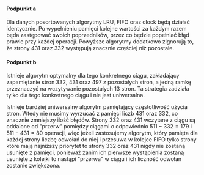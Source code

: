 #### Podpunkt a

Dla danych posortowanych algorytmy LRU, FIFO oraz clock będą działać identycznie.
Po wypełnieniu pamięci kolejne wartości za każdym razem będa zastępować swoich poprzedników, przez co będzie popełniać błąd prawie przy każdej operacji. Powyższe algorytmy dodatkowo zignorują to, że strony 431 oraz 332 występują znacznie częściej niż pozostałe.

#### Podpunkt b

Istnieje algorytm optymalny dla tego konkretnego ciągu, zakładający zapamiętanie stron 332, 431 oraz 497 z pozostałych stron, a jedną ramkę przeznaczyć na wczytywanie pozostałych 13 stron. Ta strategia zadziała tylko dla tego konkretnego ciągu i nie jest uniwersalna.

Istnieje bardziej uniwersalny algorytm pamiętający częstotliwość użycia stron. Wtedy nie musimy wyrzucać z pamięci liczb 431 oraz 332, co znacznie zmniejszy ilość błędów. Strony 332 oraz 431 wczytane z ciągu są oddalone od "przerw" pomiędzy ciągami o odpowiednio $511 - 332 = 179$ i $511 - 431 = 80$ operacji, więc jeżeli zastosujemy algorytm, który pamięta dla każdej strony liczbę odwołań do niej i przesuwa w kolejce FIFO tylko strony które mają najniższy priorytet to strony 332 oraz 431 nigdy nie zostaną usunięte z pamięci, ponieważ zanim ich pierwsze wystąpienia zostaną usunięte z kolejki to nastąpi "przerwa" w ciągu i ich liczność odwołań zostanie zwiększona.
